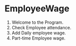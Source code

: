 # EmployeeWage
1) Welcome to the Program.
2) Check Employee attendance.
3) Add Daily employee wage.
4) Part-time Employee wage.
